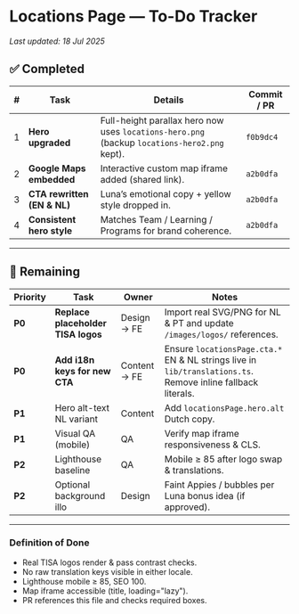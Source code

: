 # Locations Page — To-Do Tracker  
_Last updated: 18 Jul 2025_

## ✅ Completed
| # | Task | Details | Commit / PR |
|---|------|---------|-------------|
| 1 | **Hero upgraded** | Full-height parallax hero now uses `locations-hero.png` (backup `locations-hero2.png` kept). | `f0b9dc4` |
| 2 | **Google Maps embedded** | Interactive custom map iframe added (shared link). | `a2b0dfa` |
| 3 | **CTA rewritten (EN & NL)** | Luna’s emotional copy + yellow style dropped in. | `a2b0dfa` |
| 4 | **Consistent hero style** | Matches Team / Learning / Programs for brand coherence. | `a2b0dfa` |

---

## 🚧 Remaining
| Priority | Task | Owner | Notes |
|----------|------|-------|-------|
| **P0** | **Replace placeholder TISA logos** | Design → FE | Import real SVG/PNG for NL & PT and update `/images/logos/` references. |
| **P0** | **Add i18n keys for new CTA** | Content → FE | Ensure `locationsPage.cta.*` EN & NL strings live in `lib/translations.ts`. Remove inline fallback literals. |
| **P1** | Hero alt-text NL variant | Content | Add `locationsPage.hero.alt` Dutch copy. |
| **P1** | Visual QA (mobile) | QA | Verify map iframe responsiveness & CLS. |
| **P2** | Lighthouse baseline | QA | Mobile ≥ 85 after logo swap & translations. |
| **P2** | Optional background illo | Design | Faint Appies / bubbles per Luna bonus idea (if approved). |

---

### Definition of Done
- Real TISA logos render & pass contrast checks.
- No raw translation keys visible in either locale.
- Lighthouse mobile ≥ 85, SEO 100.
- Map iframe accessible (title, loading="lazy").
- PR references this file and checks required boxes.
